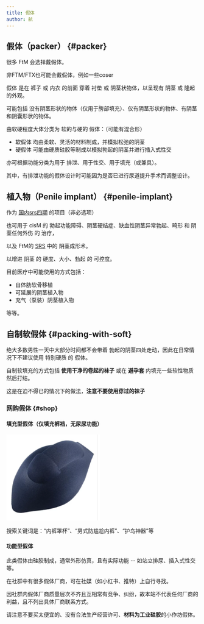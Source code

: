 ```yaml
---
title: 假体
author: 航
---
```


## 假体（packer） {#packer}

很多 FtM 会选择戴假体。

非FTM/FTX也可能会戴假体，例如一些coser

假体 是在 裤子 或 内衣 的前面 穿着 衬垫 或 阴茎状物体，以呈现有 阴茎 或 隆起 的外观。

可能包括 没有阴茎形状的物体（仅用于胯部填充）、仅有阴茎形状的物体、有阴茎和阴囊形状的物体。

由软硬程度大体分类为 软的与硬的 假体：（可能有混合形）

- 软假体 均由柔软、灵活的材料制成，并模拟松弛的阴茎
- 硬假体 可能由硬质硅胶等制成以模拟勃起的阴茎并进行插入式性交

亦可根据功能分类为用于 排泄、用于性交、用于填充（或兼具）。

其中，有排泄功能的假体设计时可能因为是否已进行尿道提升手术而调整设计。

## 植入物（Penile implant） {#penile-implant}

作为 [国内srs四期](https://ftm.wiki/zh-cn/srs/overview-china/) 的项目（非必选项）

也可用于 cisM 的 勃起功能障碍、阴茎硬结症、缺血性阴茎异常勃起、畸形 和 阴茎任何外伤 的 治疗，

以及 FtM的 [SRS](https://ftm.wiki/zh-cn/srs/) 中的 阴茎成形术。

以增进 阴茎 的 硬度、大小、勃起 的 可控度。

目前医疗中可能使用的方式包括：

- 自体肋软骨移植
- 可延展的阴茎植入物
- 充气（泵装）阴茎植入物

等等。

## 自制软假体 {#packing-with-soft}

绝大多数男性一天中大部分时间都不会带着 勃起的阴茎四处走动，因此在日常情况下不建议使用 特别硬质 的 假体。

自制软填充的方式包括 **使用干净的卷起的袜子** 或在 **避孕套** 内填充一些软性物质然后打结。

这是在迫不得已的情况下的做法，**注意不要使用穿过的袜子**

### 网购假体 {#shop}

#### 填充型假体（仅填充裤裆，无尿尿功能）

![填充假体图例](figure-1.png)

搜索关键词是：“内裤罩杯”、“男式防尴尬内裤”、“护鸟神器”等

#### 功能型假体

此类假体由硅胶制成，通常外形仿真，且有实际功能 -- 如站立排尿、插入式性交等。

在社群中有很多假体厂商，可在社媒（如小红书、推特）上自行寻找。

因社群内假体厂商质量层次不齐且互相常有竞争、纠纷，故本站不代表任何厂商的利益，且不列出具体厂商联系方式。

请注意不要买太便宜的、没有合法生产经营许可、**材料为工业硅胶**的小作坊假体。
